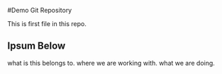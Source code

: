 #Demo Git Repository

This is first file in this repo.

## Ipsum Below

what is this belongs to.
where we are working with.
what we are doing.

